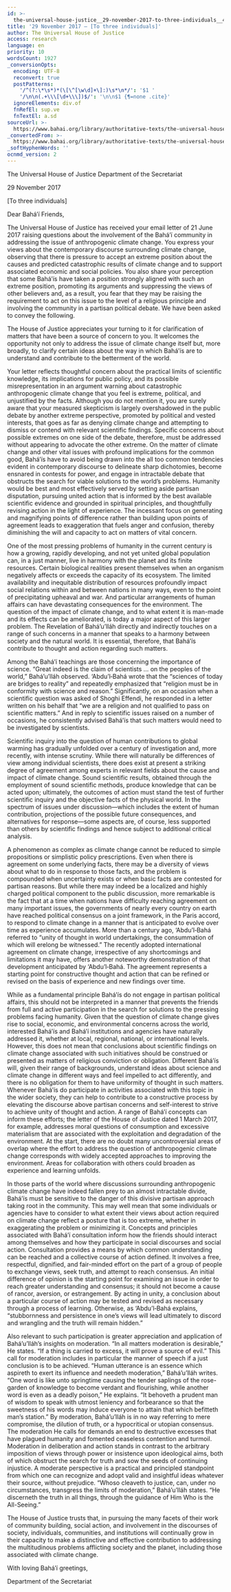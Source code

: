 ```yaml
---
id: >-
  the-universal-house-justice__29-november-2017-to-three-individuals__4083599335__en
title: '29 November 2017 – [To three individuals]'
author: The Universal House of Justice
access: research
language: en
priority: 10
wordsCount: 1927
_conversionOpts:
  encoding: UTF-8
  reconvert: true
  postPatterns:
    '/^(?:\*\s*)*(\[\^[\w\d]+\]:)\s*\n*/': '$1 '
    '/\n\n(.+\\\[\d+\\\])$/': '\n\n$1 {¶=none .cite}'
  ignoreElements: div.of
  fnRefEl: sup.ve
  fnTextEl: a.sd
sourceUrl: >-
  https://www.bahai.org/library/authoritative-texts/the-universal-house-of-justice/messages/20171129_001/20171129_001.xhtml
_convertedFrom: >-
  https://www.bahai.org/library/authoritative-texts/the-universal-house-of-justice/messages/20171129_001/20171129_001.xhtml
_softHyphenWords: ''
ocnmd_version: 2
---
```

The Universal House of Justice
Department of the Secretariat

29 November 2017

\[To three individuals\]

Dear Bahá’í Friends,

The Universal House of Justice has received your email letter of 21 June 2017 raising questions about the involvement of the Bahá’í community in addressing the issue of anthropogenic climate change. You express your views about the contemporary discourse surrounding climate change, observing that there is pressure to accept an extreme position about the causes and predicted catastrophic results of climate change and to support associated economic and social policies. You also share your perception that some Bahá’ís have taken a position strongly aligned with such an extreme position, promoting its arguments and suppressing the views of other believers and, as a result, you fear that they may be raising the requirement to act on this issue to the level of a religious principle and involving the community in a partisan political debate. We have been asked to convey the following.

The House of Justice appreciates your turning to it for clarification of matters that have been a source of concern to you. It welcomes the opportunity not only to address the issue of climate change itself but, more broadly, to clarify certain ideas about the way in which Bahá’ís are to understand and contribute to the betterment of the world.

Your letter reflects thoughtful concern about the practical limits of scientific knowledge, its implications for public policy, and its possible misrepresentation in an argument warning about catastrophic anthropogenic climate change that you feel is extreme, political, and unjustified by the facts. Although you do not mention it, you are surely aware that your measured skepticism is largely overshadowed in the public debate by another extreme perspective, promoted by political and vested interests, that goes as far as denying climate change and attempting to dismiss or contend with relevant scientific findings. Specific concerns about possible extremes on one side of the debate, therefore, must be addressed without appearing to advocate the other extreme. On the matter of climate change and other vital issues with profound implications for the common good, Bahá’ís have to avoid being drawn into the all too common tendencies evident in contemporary discourse to delineate sharp dichotomies, become ensnared in contests for power, and engage in intractable debate that obstructs the search for viable solutions to the world’s problems. Humanity would be best and most effectively served by setting aside partisan disputation, pursuing united action that is informed by the best available scientific evidence and grounded in spiritual principles, and thoughtfully revising action in the light of experience. The incessant focus on generating and magnifying points of difference rather than building upon points of agreement leads to exaggeration that fuels anger and confusion, thereby diminishing the will and capacity to act on matters of vital concern.

One of the most pressing problems of humanity in the current century is how a growing, rapidly developing, and not yet united global population can, in a just manner, live in harmony with the planet and its finite resources. Certain biological realities present themselves when an organism negatively affects or exceeds the capacity of its ecosystem. The limited availability and inequitable distribution of resources profoundly impact social relations within and between nations in many ways, even to the point of precipitating upheaval and war. And particular arrangements of human affairs can have devastating consequences for the environment. The question of the impact of climate change, and to what extent it is man-made and its effects can be ameliorated, is today a major aspect of this larger problem. The Revelation of Bahá’u’lláh directly and indirectly touches on a range of such concerns in a manner that speaks to a harmony between society and the natural world. It is essential, therefore, that Bahá’ís contribute to thought and action regarding such matters.

Among the Bahá’í teachings are those concerning the importance of science. “Great indeed is the claim of scientists … on the peoples of the world,” Bahá’u’lláh observed. ‘Abdu’l‑Bahá wrote that the “sciences of today are bridges to reality” and repeatedly emphasized that “religion must be in conformity with science and reason.” Significantly, on an occasion when a scientific question was asked of Shoghi Effendi, he responded in a letter written on his behalf that “we are a religion and not qualified to pass on scientific matters.” And in reply to scientific issues raised on a number of occasions, he consistently advised Bahá’ís that such matters would need to be investigated by scientists.

Scientific inquiry into the question of human contributions to global warming has gradually unfolded over a century of investigation and, more recently, with intense scrutiny. While there will naturally be differences of view among individual scientists, there does exist at present a striking degree of agreement among experts in relevant fields about the cause and impact of climate change. Sound scientific results, obtained through the employment of sound scientific methods, produce knowledge that can be acted upon; ultimately, the outcomes of action must stand the test of further scientific inquiry and the objective facts of the physical world. In the spectrum of issues under discussion—which includes the extent of human contribution, projections of the possible future consequences, and alternatives for response—some aspects are, of course, less supported than others by scientific findings and hence subject to additional critical analysis.

A phenomenon as complex as climate change cannot be reduced to simple propositions or simplistic policy prescriptions. Even when there is agreement on some underlying facts, there may be a diversity of views about what to do in response to those facts, and the problem is compounded when uncertainty exists or when basic facts are contested for partisan reasons. But while there may indeed be a localized and highly charged political component to the public discussion, more remarkable is the fact that at a time when nations have difficulty reaching agreement on many important issues, the governments of nearly every country on earth have reached political consensus on a joint framework, in the Paris accord, to respond to climate change in a manner that is anticipated to evolve over time as experience accumulates. More than a century ago, ‘Abdu’l‑Bahá referred to “unity of thought in world undertakings, the consummation of which will erelong be witnessed.” The recently adopted international agreement on climate change, irrespective of any shortcomings and limitations it may have, offers another noteworthy demonstration of that development anticipated by ‘Abdu’l‑Bahá. The agreement represents a starting point for constructive thought and action that can be refined or revised on the basis of experience and new findings over time.

While as a fundamental principle Bahá’ís do not engage in partisan political affairs, this should not be interpreted in a manner that prevents the friends from full and active participation in the search for solutions to the pressing problems facing humanity. Given that the question of climate change gives rise to social, economic, and environmental concerns across the world, interested Bahá’ís and Bahá’í institutions and agencies have naturally addressed it, whether at local, regional, national, or international levels. However, this does not mean that conclusions about scientific findings on climate change associated with such initiatives should be construed or presented as matters of religious conviction or obligation. Different Bahá’ís will, given their range of backgrounds, understand ideas about science and climate change in different ways and feel impelled to act differently, and there is no obligation for them to have uniformity of thought in such matters. Whenever Bahá’ís do participate in activities associated with this topic in the wider society, they can help to contribute to a constructive process by elevating the discourse above partisan concerns and self-interest to strive to achieve unity of thought and action. A range of Bahá’í concepts can inform these efforts; the letter of the House of Justice dated 1 March 2017, for example, addresses moral questions of consumption and excessive materialism that are associated with the exploitation and degradation of the environment. At the start, there are no doubt many uncontroversial areas of overlap where the effort to address the question of anthropogenic climate change corresponds with widely accepted approaches to improving the environment. Areas for collaboration with others could broaden as experience and learning unfolds.

In those parts of the world where discussions surrounding anthropogenic climate change have indeed fallen prey to an almost intractable divide, Bahá’ís must be sensitive to the danger of this divisive partisan approach taking root in the community. This may well mean that some individuals or agencies have to consider to what extent their views about action required on climate change reflect a posture that is too extreme, whether in exaggerating the problem or minimizing it. Concepts and principles associated with Bahá’í consultation inform how the friends should interact among themselves and how they participate in social discourses and social action. Consultation provides a means by which common understanding can be reached and a collective course of action defined. It involves a free, respectful, dignified, and fair-minded effort on the part of a group of people to exchange views, seek truth, and attempt to reach consensus. An initial difference of opinion is the starting point for examining an issue in order to reach greater understanding and consensus; it should not become a cause of rancor, aversion, or estrangement. By acting in unity, a conclusion about a particular course of action may be tested and revised as necessary through a process of learning. Otherwise, as ‘Abdu’l‑Bahá explains, “stubbornness and persistence in one’s views will lead ultimately to discord and wrangling and the truth will remain hidden.”

Also relevant to such participation is greater appreciation and application of Bahá’u’lláh’s insights on moderation. “In all matters moderation is desirable,” He states. “If a thing is carried to excess, it will prove a source of evil.” This call for moderation includes in particular the manner of speech if a just conclusion is to be achieved. “Human utterance is an essence which aspireth to exert its influence and needeth moderation,” Bahá’u’lláh writes. “One word is like unto springtime causing the tender saplings of the rose-garden of knowledge to become verdant and flourishing, while another word is even as a deadly poison,” He explains. “It behoveth a prudent man of wisdom to speak with utmost leniency and forbearance so that the sweetness of his words may induce everyone to attain that which befitteth man’s station.” By moderation, Bahá’u’lláh is in no way referring to mere compromise, the dilution of truth, or a hypocritical or utopian consensus. The moderation He calls for demands an end to destructive excesses that have plagued humanity and fomented ceaseless contention and turmoil. Moderation in deliberation and action stands in contrast to the arbitrary imposition of views through power or insistence upon ideological aims, both of which obstruct the search for truth and sow the seeds of continuing injustice. A moderate perspective is a practical and principled standpoint from which one can recognize and adopt valid and insightful ideas whatever their source, without prejudice. “Whoso cleaveth to justice, can, under no circumstances, transgress the limits of moderation,” Bahá’u’lláh states. “He discerneth the truth in all things, through the guidance of Him Who is the All-Seeing.”

The House of Justice trusts that, in pursuing the many facets of their work of community building, social action, and involvement in the discourses of society, individuals, communities, and institutions will continually grow in their capacity to make a distinctive and effective contribution to addressing the multitudinous problems afflicting society and the planet, including those associated with climate change.

With loving Bahá’í greetings,

Department of the Secretariat
